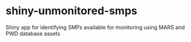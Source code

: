# shiny-unmonitored-smps
Shiny app for identifying SMPs available for monitoring using MARS and PWD database assets
